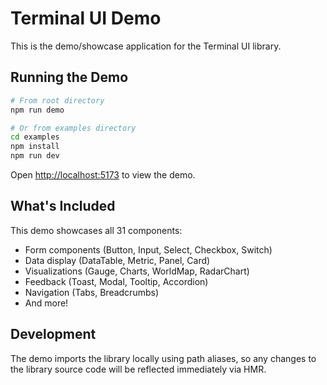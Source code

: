 # Terminal UI Demo

This is the demo/showcase application for the Terminal UI library.

## Running the Demo

```bash
# From root directory
npm run demo

# Or from examples directory
cd examples
npm install
npm run dev
```

Open [http://localhost:5173](http://localhost:5173) to view the demo.

## What's Included

This demo showcases all 31 components:
- Form components (Button, Input, Select, Checkbox, Switch)
- Data display (DataTable, Metric, Panel, Card)
- Visualizations (Gauge, Charts, WorldMap, RadarChart)
- Feedback (Toast, Modal, Tooltip, Accordion)
- Navigation (Tabs, Breadcrumbs)
- And more!

## Development

The demo imports the library locally using path aliases, so any changes to the library source code will be reflected immediately via HMR.
